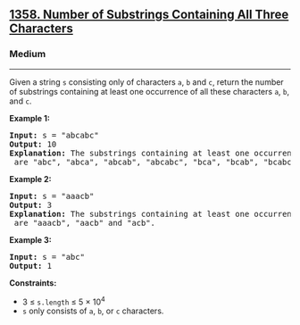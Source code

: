 <h2><a href="https://leetcode.com/problems/number-of-substrings-containing-all-three-characters">1358. Number of Substrings Containing All Three Characters</a></h2>
<h3>Medium</h3>
<hr>
<p>Given a string <code>s</code> consisting only of characters <code>a</code>, <code>b</code> and <code>c</code>, return the number of substrings containing at least one occurrence of all these characters <code>a</code>, <code>b</code>, and <code>c</code>.</p>

<p><strong>Example 1:</strong></p>
<pre>
<strong>Input:</strong> s = "abcabc"
<strong>Output:</strong> 10
<strong>Explanation:</strong> The substrings containing at least one occurrence of the characters <code>a</code>, <code>b</code>, and <code>c</code> are "abc", "abca", "abcab", "abcabc", "bca", "bcab", "bcabc", "cab", "cabc" and "abc" (again). 
</pre>

<p><strong>Example 2:</strong></p>
<pre>
<strong>Input:</strong> s = "aaacb"
<strong>Output:</strong> 3
<strong>Explanation:</strong> The substrings containing at least one occurrence of the characters <code>a</code>, <code>b</code>, and <code>c</code> are "aaacb", "aacb" and "acb". 
</pre>

<p><strong>Example 3:</strong></p>
<pre>
<strong>Input:</strong> s = "abc"
<strong>Output:</strong> 1
</pre>

<p><strong>Constraints:</strong></p>
<ul>
<li>3 ≤ <code>s.length</code> ≤ 5 × 10<sup>4</sup></li>
<li><code>s</code> only consists of <code>a</code>, <code>b</code>, or <code>c</code> characters.</li>
</ul>
